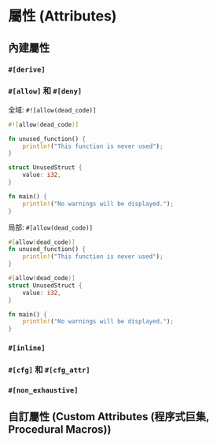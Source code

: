 # 屬性 (Attributes)

## 內建屬性

### `#[derive]`

### `#[allow]` 和 `#[deny]`

全域: `#![allow(dead_code)]`

```rs
#![allow(dead_code)]

fn unused_function() {
    println!("This function is never used");
}

struct UnusedStruct {
    value: i32,
}

fn main() {
    println!("No warnings will be displayed.");
}
```

局部: `#[allow(dead_code)]`

```rs
#[allow(dead_code)]
fn unused_function() {
    println!("This function is never used");
}

#[allow(dead_code)]
struct UnusedStruct {
    value: i32,
}

fn main() {
    println!("No warnings will be displayed.");
}
```

### `#[inline]`

### `#[cfg]` 和 `#[cfg_attr]`

### `#[non_exhaustive]`

## 自訂屬性 (Custom Attributes (程序式巨集, Procedural Macros))
